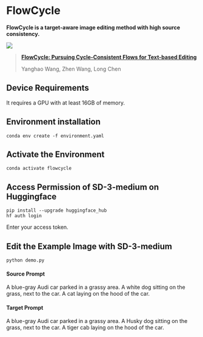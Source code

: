 # FlowCycle

**FlowCycle is a target-aware image editing method with high source consistency.**

![](teaser.png)

> [**FlowCycle: Pursuing Cycle-Consistent Flows for Text-based Editing**](https://arxiv.org/pdf/2508.11330)
> 
> Yanghao Wang, Zhen Wang, Long Chen  

## Device Requirements

It requires a GPU with at least 16GB of memory.

## Environment installation

```
conda env create -f environment.yaml
```
## Activate the Environment

```
conda activate flowcycle
```

## Access Permission of SD-3-medium on Huggingface
```
pip install --upgrade huggingface_hub
hf auth login
```
Enter your access token.

## Edit the Example Image with SD-3-medium
```
python demo.py
```
#### Source Prompt
A blue-gray Audi car parked in a grassy area. A white dog sitting on the grass, next to the car. A cat laying on the hood of the car.

#### Target Prompt
A blue-gray Audi car parked in a grassy area. A Husky dog sitting on the grass, next to the car. A tiger cab laying on the hood of the car.

